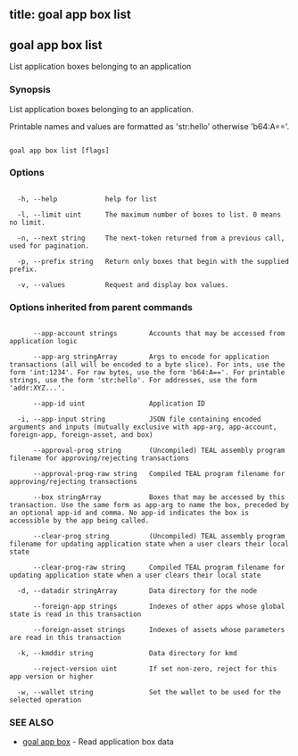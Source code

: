 title: goal app box list
---
## goal app box list



List application boxes belonging to an application



### Synopsis



List application boxes belonging to an application.

Printable names and values are formatted as 'str:hello' otherwise 'b64:A=='.



```

goal app box list [flags]

```



### Options



```

  -h, --help            help for list

  -l, --limit uint      The maximum number of boxes to list. 0 means no limit.

  -n, --next string     The next-token returned from a previous call, used for pagination.

  -p, --prefix string   Return only boxes that begin with the supplied prefix.

  -v, --values          Request and display box values.

```



### Options inherited from parent commands



```

      --app-account strings        Accounts that may be accessed from application logic

      --app-arg stringArray        Args to encode for application transactions (all will be encoded to a byte slice). For ints, use the form 'int:1234'. For raw bytes, use the form 'b64:A=='. For printable strings, use the form 'str:hello'. For addresses, use the form 'addr:XYZ...'.

      --app-id uint                Application ID

  -i, --app-input string           JSON file containing encoded arguments and inputs (mutually exclusive with app-arg, app-account, foreign-app, foreign-asset, and box)

      --approval-prog string       (Uncompiled) TEAL assembly program filename for approving/rejecting transactions

      --approval-prog-raw string   Compiled TEAL program filename for approving/rejecting transactions

      --box stringArray            Boxes that may be accessed by this transaction. Use the same form as app-arg to name the box, preceded by an optional app-id and comma. No app-id indicates the box is accessible by the app being called.

      --clear-prog string          (Uncompiled) TEAL assembly program filename for updating application state when a user clears their local state

      --clear-prog-raw string      Compiled TEAL program filename for updating application state when a user clears their local state

  -d, --datadir stringArray        Data directory for the node

      --foreign-app strings        Indexes of other apps whose global state is read in this transaction

      --foreign-asset strings      Indexes of assets whose parameters are read in this transaction

  -k, --kmddir string              Data directory for kmd

      --reject-version uint        If set non-zero, reject for this app version or higher

  -w, --wallet string              Set the wallet to be used for the selected operation

```



### SEE ALSO



* [goal app box](../../box/box/)	 - Read application box data



